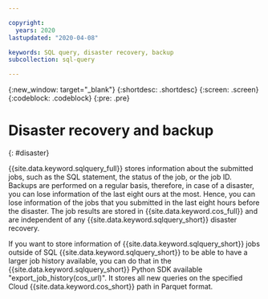 ```yaml
---

copyright:
  years: 2020
lastupdated: "2020-04-08"

keywords: SQL query, disaster recovery, backup
subcollection: sql-query

---
```


{:new_window: target="_blank"}
{:shortdesc: .shortdesc}
{:screen: .screen}
{:codeblock: .codeblock}
{:pre: .pre}

# Disaster recovery and backup
{: #disaster}

{{site.data.keyword.sqlquery_full}} stores information about the submitted jobs, such as the SQL statement, the status of the job, or 
the job ID. Backups are performed on a regular basis, therefore, in case of a disaster, you can lose information of the last eight ours at the most. Hence, you can lose information of the jobs that you submitted in the last eight hours before the disaster. 
The job results are stored in {{site.data.keyword.cos_full}} and are independent of any {{site.data.keyword.sqlquery_short}} disaster recovery.

If you want to store information of {{site.data.keyword.sqlquery_short}} jobs outside of SQL {{site.data.keyword.sqlquery_short}} to be able to have a larger job history available, you can do that in the {{site.data.keyword.sqlquery_short}} Python SDK available "export_job_history(cos_url)". It stores all new queries on the specified Cloud {{site.data.keyword.cos_short}} path in Parquet format.
